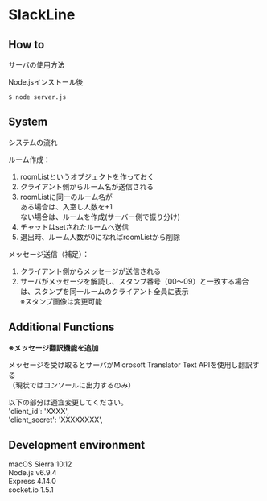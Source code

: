 # SlackLine


## How to
サーバの使用方法   

Node.jsインストール後   
```
$ node server.js
```

## System
システムの流れ

ルーム作成：
1. roomListというオブジェクトを作っておく
2. クライアント側からルーム名が送信される
3. roomListに同一のルーム名が   
ある場合は、入室し人数を+1   
ない場合は、ルームを作成(サーバー側で振り分け)   
4. チャットはsetされたルームへ送信
5. 退出時、ルーム人数が0になればroomListから削除

メッセージ送信（補足）：   
1. クライアント側からメッセージが送信される   
2. サーバがメッセージを解読し、スタンプ番号（00～09）と一致する場合は、スタンプを同一ルームのクライアント全員に表示   
※スタンプ画像は変更可能   


## Additional Functions
**※メッセージ翻訳機能を追加**   

メッセージを受け取るとサーバがMicrosoft Translator Text APIを使用し翻訳する   
（現状ではコンソールに出力するのみ）   

以下の部分は適宜変更してください。   
'client_id': 'XXXX',   
'client_secret': 'XXXXXXXX',   


## Development environment
macOS Sierra 10.12   
Node.js v6.9.4   
Express 4.14.0   
socket.io 1.5.1   
